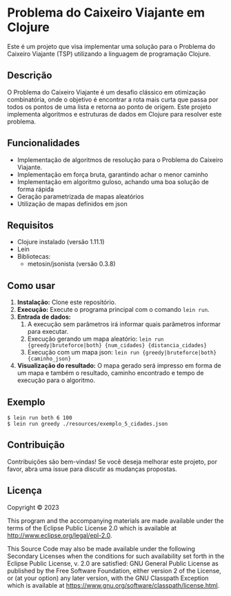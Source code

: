# Problema do Caixeiro Viajante em Clojure

Este é um projeto que visa implementar uma solução para o Problema do Caixeiro Viajante (TSP) utilizando a linguagem de programação Clojure.

## Descrição

O Problema do Caixeiro Viajante é um desafio clássico em otimização combinatória, onde o objetivo é encontrar a rota mais curta que passa por todos os pontos de uma lista e retorna ao ponto de origem. Este projeto implementa algoritmos e estruturas de dados em Clojure para resolver este problema.

## Funcionalidades

- Implementação de algoritmos de resolução para o Problema do Caixeiro Viajante.
- Implementação em força bruta, garantindo achar o menor caminho
- Implementação em algoritmo guloso, achando uma boa solução de forma rápida
- Geração parametrizada de mapas aleatórios
- Utilização de mapas definidos em json

## Requisitos

- Clojure instalado (versão 1.11.1)
- Lein
- Bibliotecas:
  - metosin/jsonista (versão 0.3.8)

## Como usar

1. **Instalação:** Clone este repositório.
2. **Execução:** Execute o programa principal com o comando `lein run`.
3. **Entrada de dados:**
   1. A execução sem parâmetros irá informar quais parâmetros informar para executar.
   2. Execução gerando um mapa aleatório: `lein run {greedy|bruteforce|both} {num_cidades} {distancia_cidades}`
   3. Execução com um mapa json: `lein run {greedy|bruteforce|both} {caminho_json}`
4. **Visualização do resultado:** O mapa gerado será impresso em forma de um mapa e também o resultado, caminho encontrado e tempo de execução para o algoritmo.

## Exemplo

```
$ lein run both 6 100
$ lein run greedy ./resources/exemplo_5_cidades.json
```

## Contribuição

Contribuições são bem-vindas! Se você deseja melhorar este projeto, por favor, abra uma issue para discutir as mudanças propostas.

## Licença

Copyright © 2023

This program and the accompanying materials are made available under the
terms of the Eclipse Public License 2.0 which is available at
http://www.eclipse.org/legal/epl-2.0.

This Source Code may also be made available under the following Secondary
Licenses when the conditions for such availability set forth in the Eclipse
Public License, v. 2.0 are satisfied: GNU General Public License as published by
the Free Software Foundation, either version 2 of the License, or (at your
option) any later version, with the GNU Classpath Exception which is available
at https://www.gnu.org/software/classpath/license.html.
